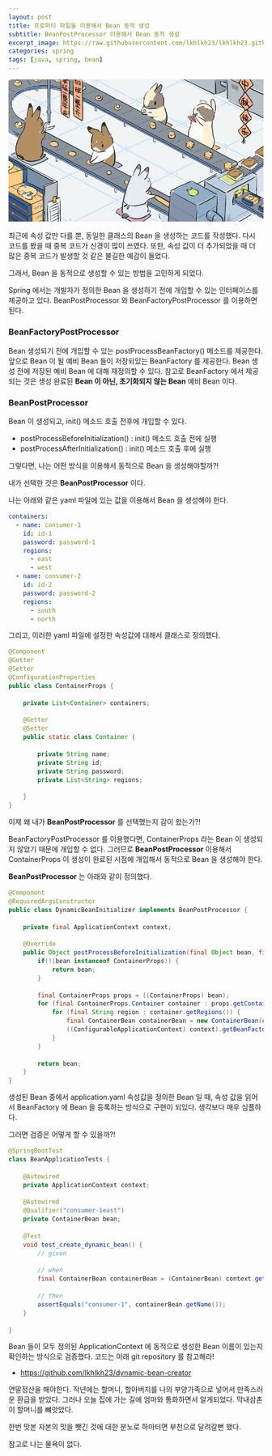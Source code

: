 ```yaml
---
layout: post
title: 프로퍼티 파일을 이용해서 Bean 동적 생성
subtitle: BeanPostProcessor 이용해서 Bean 동적 생성
excerpt_image: https://raw.githubusercontent.com/lkhlkh23/lkhlkh23.github.io/master/images/2024-01-17/banner.png
categories: spring
tags: [java, spring, bean]
---
```


![banner](https://raw.githubusercontent.com/lkhlkh23/lkhlkh23.github.io/master/images/2024-01-17/banner.png)

최근에 속성 값만 다를 뿐, 동일한 클래스의 Bean 을 생성하는 코드를 작성했다. 다시 코드를 봤을 때 중복 코드가 신경이 많이 쓰였다. 또한, 속성 값이 더 추가되었을 때 더 많은 중복 코드가 발생할 것 같은 불길한 예감이 들었다.

그래서, Bean 을 동적으로 생성할 수 있는 방법을 고민하게 되었다.

Spring 에서는 개발자가 정의한 Bean 을 생성하기 전에 개입할 수 있는 인터페이스를 제공하고 있다. BeanPostProcessor 와 BeanFactoryPostProcessor 를 이용하면 된다.

### BeanFactoryPostProcessor

Bean 생성되기 전에 개입할 수 있는 postProcessBeanFactory() 메소드를 제공한다. 앞으로 Bean 이 될 예비 Bean 들이 저장되있는 BeanFactory 를 제공한다. Bean 생성 전에 저장된 예비 Bean 에 대해 재정의할 수 있다. 참고로 BeanFactory 에서 제공되는 것은 생성 완료된 **Bean 이 아닌, 초기화되지 않는 Bean** 예비 Bean 이다.

### BeanPostProcessor

Bean 이 생성되고, init() 메소드 호출 전후에 개입할 수 있다.

- postProcessBeforeInitialization() : init() 메소드 호출 전에 실행
- postProcessAfterInitialization() : init() 메소드 호출 후에 실행

그렇다면, 나는 어떤 방식을 이용해서 동적으로 Bean 을 생성해야할까?!

내가 선택한 것은 **BeanPostProcessor** 이다.

나는 아래와 같은 yaml 파일에 있는 값을 이용해서 Bean 을 생성해야 한다.

```yaml
containers:
  - name: consumer-1
    id: id-1
    password: password-1
    regions:
      - east
      - west
  - name: consumer-2
    id: id-2
    password: password-2
    regions:
      - south
      - north
```

그리고, 이러한 yaml 파일에 설정한 속성값에 대해서 클래스로 정의했다.

```java
@Component
@Getter
@Setter
@ConfigurationProperties
public class ContainerProps {

	private List<Container> containers;

	@Getter
	@Setter
	public static class Container {

		private String name;
		private String id;
		private String password;
		private List<String> regions;

	}
}
```

이제 왜 내가 **BeanPostProcessor** 를 선택했는지 감이 왔는가?!

BeanFactoryPostProcessor 를 이용했다면, ContainerProps 라는 Bean 이 생성되지 않았기 때문에 개입할 수 없다. 그러므로 **BeanPostProcessor** 이용해서 ContainerProps 이 생성이 완료된 시점에 개입해서  동적으로 Bean 을 생성해야 한다.

**BeanPostProcessor** 는 아래와 같이 정의했다.

```java
@Component
@RequiredArgsConstructor
public class DynamicBeanInitializer implements BeanPostProcessor {

	private final ApplicationContext context;

	@Override
	public Object postProcessBeforeInitialization(final Object bean, final String beanName) throws BeansException {
		if(!(bean instanceof ContainerProps)) {
			return bean;
		}

		final ContainerProps props = ((ContainerProps) bean);
		for (final ContainerProps.Container container : props.getContainers()) {
			for (final String region : container.getRegions()) {
				final ContainerBean containerBean = new ContainerBean(container.getName(), container.getId(), container.getPassword(), region);
				((ConfigurableApplicationContext) context).getBeanFactory().registerSingleton(container.getName() + region, containerBean);
			}
		}

		return bean;
	}
}
```

생성된 Bean 중에서 application.yaml 속성값을 정의한 Bean 일 때, 속성 값을 읽어서 BeanFactory 에 Bean 을 등록하는 방식으로 구현이 되있다. 생각보다 매우 심플하다.

그러면 검증은 어떻게 할 수 있을까?!

```java
@SpringBootTest
class BeanApplicationTests {

	@Autowired
	private ApplicationContext context;

	@Autowired
	@Qualifier("consumer-1east")
	private ContainerBean bean;

	@Test
	void test_create_dynamic_bean() {
		// given

		// when
		final ContainerBean containerBean = (ContainerBean) context.getBean("consumer-1east");

		// then
		assertEquals("consumer-1", containerBean.getName());
	}

}
```

Bean 들이 모두 정의된 ApplicationContext 에 동적으로 생성한 Bean 이름이 있는지 확인하는 방식으로 검증했다.  코드는 아래 git repository 를 참고해라!

- https://github.com/lkhlkh23/dynamic-bean-creator

연말정산을 해야한다. 작년에는 할머니, 할아버지를 나의 부양가족으로 넣어서 만족스러운 환급을 받았다. 그러나 오늘 집에 가는 길에 엄마와 통화하면서 알게되었다. 막내삼촌이 할머니를 뺴앗았다.

한번 맛본 자본의 맛을 뺏긴 것에 대한 분노로 하마터면 부천으로 달려갈뻔 했다.

참고로 나는 물욕이 없다.
